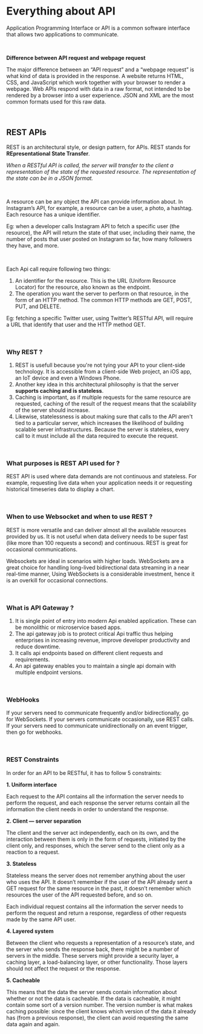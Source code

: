 # Everything about API 

Application Programming Interface or API is a common software interface that allows two applications to communicate.

<br>


**Difference between API request and webpage request**

The major difference between an “API request” and a “webpage request” is what kind of data is provided in the response. A website returns HTML, CSS, and JavaScript which work together with your browser to render a webpage. Web APIs respond with data in a raw format, not intended to be rendered by a browser into a user experience. JSON and XML are the most common formats used for this raw data.


<br>

## REST APIs
REST is an architectural style, or design pattern, for APIs. REST stands for **REpresentational State Transfer**.

*When a RESTful API is called, the server will transfer to the client a representation of the state of the requested resource. The representation of the state can be in a JSON format.*

<br>

A resource can be any object the API can provide information about. In Instagram’s API, for example, a resource can be a user, a photo, a hashtag. Each resource has a unique identifier. 

Eg: when a developer calls Instagram API to fetch a specific user (the resource), the API will return the state of that user, including their name, the number of posts that user posted on Instagram so far, how many followers they have, and more.

<br>

Each Api call require following two things:
1. An identifier for the resource. This is the URL (Uniform Resource Locator) for the resource, also known as the endpoint.
2. The operation you want the server to perform on that resource, in the form of an HTTP method. The common HTTP methods are GET, POST, PUT, and DELETE.

Eg: fetching a specific Twitter user, using Twitter’s RESTful API, will require a URL that identify that user and the HTTP method GET.

<br>

### Why REST ?
1. REST is usefull because you're not tying your API to your client-side technology. It is accessible from a client-side Web project, an iOS app, an IoT device and even a Windows Phone. 
2. Another key idea in this architectural philosophy is that the server **supports caching and is stateless**. 
3. Caching is important, as if multiple requests for the same resource are requested, caching of the result of the request means that the scalability of the server should increase.
4. Likewise, statelessness is about making sure that calls to the API aren't tied to a particular server, which increases the likelihood of building scalable server infrastructures. Because the server is stateless, every call to it must include all the data required to execute the request. 

<br>

### What purposes is REST API used for ?
REST API is used where data demands are not continuous and stateless. For example, requesting live data when your application needs it or requesting historical timeseries data to display a chart. 

<br>

### When to use Websocket and when to use REST ?
REST is more versatile and can deliver almost all the available resources provided by us. It is not useful when data delivery needs to be super fast (like more than 100 requests a second) and continuous. REST is great for occasional communications.

Websockets are ideal in scenarios with higher loads. WebSockets are a great choice for handling long-lived bidirectional data streaming in a near real-time manner, Using WebSockets is a considerable investment, hence it is an overkill for occasional connections.

<br>

### What is API Gateway ?
1. It is single point of entry into modern Api enabled application. These can be monolithic or microservice based apps. 
2. The api gateway job is to protect critical Api traffic thus helping enterprises in increasing revenue, improve developer productivity and reduce downtime. 
3. It calls api endpoints based on different client requests and requirements. 
4. An api gateway enables you to maintain a single api domain with multiple endpoint versions. 

<br>

### WebHooks

If your servers need to communicate frequently and/or bidirectionally, go for WebSockets. If your servers communicate occasionally, use REST calls. If your servers need to communicate unidirectionally on an event trigger, then go for webhooks. 

<br>

### REST Constraints

In order for an API to be RESTful, it has to follow 5 constraints:

**1. Uniform interface**

Each request to the API contains all the information the server needs to perform the request, and each response the server returns contain all the information the client needs in order to understand the response.


**2. Client — server separation**

The client and the server act independently, each on its own, and the interaction between them is only in the form of requests, initiated by the client only, and responses, which the server send to the client only as a reaction to a request.


**3. Stateless**

Stateless means the server does not remember anything about the user who uses the API. It doesn’t remember if the user of the API already sent a GET request for the same resource in the past, it doesn’t remember which resources the user of the API requested before, and so on.

Each individual request contains all the information the server needs to perform the request and return a response, regardless of other requests made by the same API user.


**4. Layered system**

Between the client who requests a representation of a resource’s state, and the server who sends the response back, there might be a number of servers in the middle. These servers might provide a security layer, a caching layer, a load-balancing layer, or other functionality. Those layers should not affect the request or the response.


**5. Cacheable**

This means that the data the server sends contain information about whether or not the data is cacheable. If the data is cacheable, it might contain some sort of a version number. The version number is what makes caching possible: since the client knows which version of the data it already has (from a previous response), the client can avoid requesting the same data again and again. 



